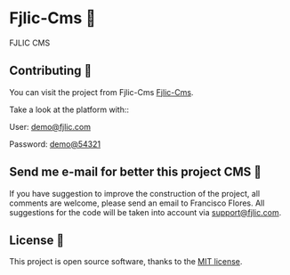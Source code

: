 # Fjlic-Cms 🚀
FJLIC CMS 

## Contributing 👾

You can visit the project from Fjlic-Cms [Fjlic-Cms](https://fjlic.com/).
 
Take a look at the platform with::

User: [demo@fjlic.com](https://fjlic.com/admin)

Password: [demo@54321](https://fjlic.com/admin)

## Send me e-mail for better this project CMS 📧

If you have suggestion to improve the construction of the project, all comments are welcome, please send an email to Francisco Flores. All suggestions for the code will be taken into account via [support@fjlic.com](mailto:support@fjlic.com).

## License 🔑

This project is open source software, thanks to the [MIT license](https://opensource.org/licenses/MIT).
